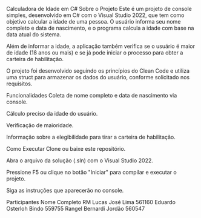 Calculadora de Idade em C#
Sobre o Projeto
Este é um projeto de console simples, desenvolvido em C# com o Visual Studio 2022, que tem como objetivo calcular a idade de uma pessoa. O usuário informa seu nome completo e data de nascimento, e o programa calcula a idade com base na data atual do sistema.

Além de informar a idade, a aplicação também verifica se o usuário é maior de idade (18 anos ou mais) e se já pode iniciar o processo para obter a carteira de habilitação.

O projeto foi desenvolvido seguindo os princípios do Clean Code e utiliza uma struct para armazenar os dados do usuário, conforme solicitado nos requisitos.

Funcionalidades
Coleta de nome completo e data de nascimento via console.

Cálculo preciso da idade do usuário.

Verificação de maioridade.

Informação sobre a elegibilidade para tirar a carteira de habilitação.

Como Executar
Clone ou baixe este repositório.

Abra o arquivo da solução (.sln) com o Visual Studio 2022.

Pressione F5 ou clique no botão "Iniciar" para compilar e executar o projeto.

Siga as instruções que aparecerão no console.

Participantes
Nome Completo RM
Lucas José Lima 561160
Eduardo Osterloh Bindo 559755
Rangel Bernardi Jordão 560547
